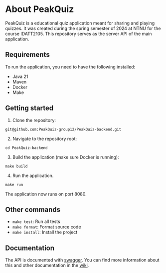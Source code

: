 # About PeakQuiz # 
PeakQuiz is a educational quiz application meant for sharing and playing quizzes. It was created during the spring semester of 2024 at NTNU for the course IDATT2105. This repository serves as the server API of the main application.

## Requirements ## 
To run the application, you need to have the following installed:
- Java 21
- Maven
- Docker
- Make
## Getting started ##
1. Clone the repository:
```
git@github.com:PeakQuiz-group12/PeakQuiz-backend.git
```
2. Navigate to the repository root:
```
cd PeakQuiz-backend
```
3. Build the application (make sure Docker is running):
```
make build
```
4. Run the application. 
```
make run
```
The application now runs on port 8080.
## Other commands ##
- ```make test```: Run all tests
- ```make format```: Format source code
- ```make install```: Install the project
## Documentation
The API is documented with [swagger](https://swagger.io/tools/swagger-ui/). You can find more information about this and other documentation in the [wiki](https://github.com/PeakQuiz-group12/PeakQuiz-backend/wiki).
